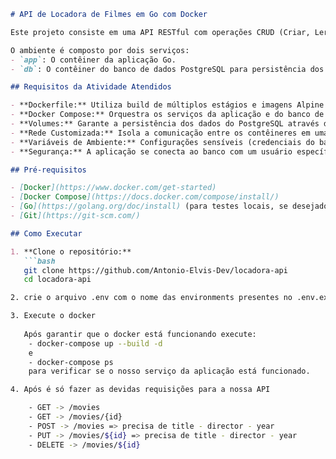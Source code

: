 ```markdown
# API de Locadora de Filmes em Go com Docker

Este projeto consiste em uma API RESTful com operações CRUD (Criar, Ler, Atualizar, Excluir) para gerenciar filmes. A aplicação foi desenvolvida em Go e é executada em um ambiente multi-container orquestrado com Docker Compose.

O ambiente é composto por dois serviços:
- `app`: O contêiner da aplicação Go.
- `db`: O contêiner do banco de dados PostgreSQL para persistência dos dados.

## Requisitos da Atividade Atendidos

- **Dockerfile:** Utiliza build de múltiplos estágios e imagens Alpine para otimização.
- **Docker Compose:** Orquestra os serviços da aplicação e do banco de dados.
- **Volumes:** Garante a persistência dos dados do PostgreSQL através de um volume nomeado.
- **Rede Customizada:** Isola a comunicação entre os contêineres em uma rede `bridge` customizada.
- **Variáveis de Ambiente:** Configurações sensíveis (credenciais do banco) são gerenciadas através de um arquivo `.env`, sem valores "hardcoded" no código.
- **Segurança:** A aplicação se conecta ao banco com um usuário específico e não com o superusuário padrão.

## Pré-requisitos

- [Docker](https://www.docker.com/get-started)
- [Docker Compose](https://docs.docker.com/compose/install/)
- [Go](https://golang.org/doc/install) (para testes locais, se desejado)
- [Git](https://git-scm.com/)

## Como Executar

1. **Clone o repositório:**
   ```bash
   git clone https://github.com/Antonio-Elvis-Dev/locadora-api
   cd locadora-api

2. crie o arquivo .env com o nome das environments presentes no .env.exemple

3. Execute o docker
   
   Após garantir que o docker está funcionando execute:
    - docker-compose up --build -d
    e 
    - docker-compose ps
    para verificar se o nosso serviço da aplicação está funcionado. 

4. Após é só fazer as devidas requisições para a nossa API

    - GET -> /movies
    - GET -> /movies/{id}
    - POST -> /movies => precisa de title - director - year 
    - PUT -> /movies/${id} => precisa de title - director - year 
    - DELETE -> /movies/${id}
